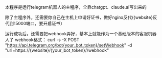 本程序是运行telegram机器人的主程序，全靠chatgpt、claude.ai写出来的

除了主程序外，还需要你自己在主机上申请好证书，做好nginx反代({website}反代到15000端口，要开启证书）

运行成功后，还需要把webhook弄好，基本上就能作为一个基础版本的客服机器人了
webhook格式：
curl -s -X POST "https://api.telegram.org/bot{your_bot_token}/setWebhook" -d "url=https://{website}/{your_bot_token}//webhook"
